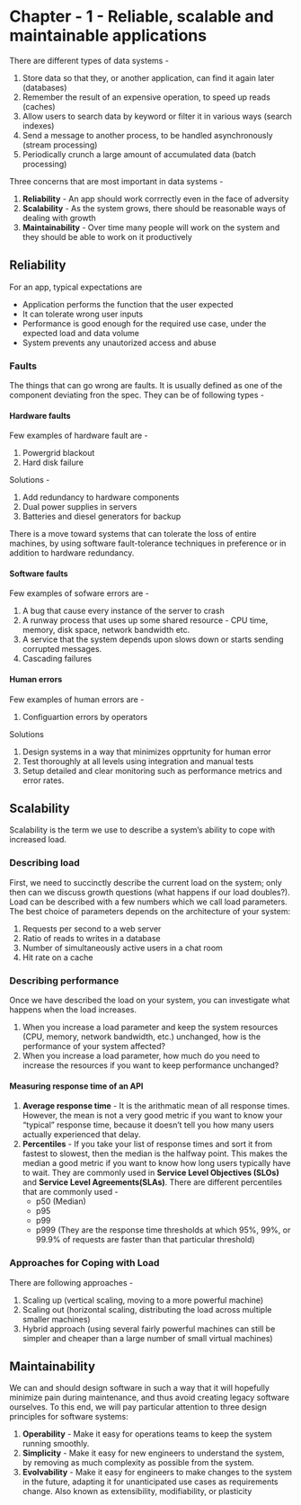 # Chapter - 1 - Reliable, scalable and maintainable applications

There are different types of data systems -  

1. Store data so that they, or another application, can find it again later (databases)
2. Remember the result of an expensive operation, to speed up reads (caches)
3. Allow users to search data by keyword or filter it in various ways (search indexes)
4. Send a message to another process, to be handled asynchronously (stream processing)
5. Periodically crunch a large amount of accumulated data (batch processing)

Three concerns that are most important in data systems -  

1. **Reliability** - An app should work corrrectly even in the face of adversity
2. **Scalability** - As the system grows, there should be reasonable ways of dealing with growth
3. **Maintainability** - Over time many people will work on the system and they should be able to work on it productively

## Reliability

For an app, typical expectations are

- Application performs the function that the user expected
- It can tolerate wrong user inputs
- Performance is good enough for the required use case, under the expected load and data volume
- System prevents any unautorized access and abuse

### Faults

The things that can go wrong are faults. It is usually defined as one of the component deviating fron the spec. They can be of following types -  

#### Hardware faults

Few examples of hardware fault are -

1. Powergrid blackout
2. Hard disk failure

Solutions -  

1. Add redundancy to hardware components
2. Dual power supplies in servers
3. Batteries and diesel generators for backup

There is a move toward systems that can tolerate the loss of entire machines, by using software fault-tolerance techniques in preference or in addition to hardware redundancy.

#### Software faults

Few examples of sofware errors are -

1. A bug that cause every instance of the server to crash
2. A runway process that uses up some shared resource - CPU time, memory, disk space, network bandwidth etc.
3. A service that the system depends upon slows down or starts sending corrupted messages.
4. Cascading failures

#### Human errors

Few examples of human errors are -

1. Configuartion errors by operators

Solutions

1. Design systems in a way that minimizes opprtunity for human error
2. Test thoroughly at all levels using integration and manual tests
3. Setup detailed and clear monitoring such as performance metrics and error rates.

## Scalability

Scalability is the term we use to describe a system’s ability to cope with increased load.

### Describing load

First, we need to succinctly describe the current load on the system; only then can we discuss growth questions (what happens if our load doubles?). Load can be described with a few numbers which we call load parameters. The best choice of parameters depends on the architecture of your system:  

1. Requests per second to a web server
2. Ratio of reads to writes in a database
3. Number of simultaneously active users in a chat room
4. Hit rate on a cache 

### Describing performance

Once we have described the load on your system, you can investigate what happens when the load increases.

1. When you increase a load parameter and keep the system resources (CPU, memory, network bandwidth, etc.) unchanged, how is the performance of your system affected?
2. When you increase a load parameter, how much do you need to increase the resources if you want to keep performance unchanged?

#### Measuring response time of an API

1. **Average response time** - It is the arithmatic mean of all response times. However, the mean is not a very good metric if you want to know your “typical” response time, because it doesn’t tell you how many users actually experienced that delay.
2. **Percentiles** - If you take your list of response times and sort it from fastest to slowest, then the median is the halfway point. This makes the median a good metric if you want to know how long users typically have to wait. They are commonly used in **Service Level Objectives (SLOs)** and **Service Level Agreements(SLAs)**. There are different percentiles that are commonly used -
    - p50 (Median)
    - p95
    - p99
    - p999 (They are the response time thresholds at which 95%, 99%, or 99.9% of requests are faster than that particular threshold)

### Approaches for Coping with Load

There are following approaches -  

1. Scaling up (vertical scaling, moving to a more powerful machine)
2. Scaling out (horizontal scaling, distributing the load across multiple smaller machines)
3. Hybrid approach (using several fairly powerful machines can still be simpler and cheaper than a large number of small virtual machines)

## Maintainability

 We can and should design software in such a way that it will hopefully minimize pain during maintenance, and thus avoid creating legacy software ourselves. To this end, we will pay particular attention to three design principles for software systems:

1. **Operability** -
Make it easy for operations teams to keep the system running smoothly.
2. **Simplicity** -
Make it easy for new engineers to understand the system, by removing as much complexity as possible from the system.
3. **Evolvability** -
Make it easy for engineers to make changes to the system in the future, adapting it for unanticipated use cases as requirements change. Also known as extensibility, modifiability, or plasticity
